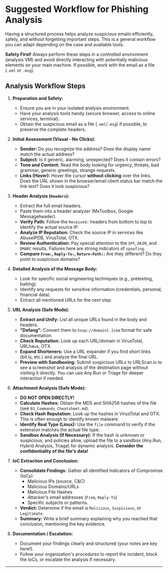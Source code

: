 # Suggested Workflow for Phishing Analysis

Having a structured process helps analyze suspicious emails efficiently, safely, and without forgetting important steps. This is a general workflow you can adapt depending on the case and available tools.

**Safety First!** Always perform these steps in a controlled environment (analysis VM) and avoid directly interacting with potentially malicious elements on your main machine. If possible, work with the email as a file (`.eml` or `.msg`).

## Analysis Workflow Steps

1.  **Preparation and Safety:**
    * Ensure you are in your isolated analysis environment.
    * Have your analysis tools handy (secure browser, access to online services, terminal).
    * Obtain the suspicious email as a file (`.eml`/`.msg`) if possible, to preserve the complete headers.

2.  **Initial Assessment (Visual - No Clicks):**
    * **Sender:** Do you recognize the address? Does the display name match the actual address?
    * **Subject:** Is it generic, alarming, unexpected? Does it contain errors?
    * **Tone and Content:** Read the body looking for urgency, threats, bad grammar, generic greetings, strange requests.
    * **Links (Hover):** Hover the cursor **without clicking** over the links. Does the URL shown in the browser/email client status bar match the link text? Does it look suspicious?

3.  **Header Analysis (`Headers`):**
    * Extract the full email headers.
    * Paste them into a header analyzer (MxToolbox, Google Messageheader).
    * **Verify Path:** Follow the `Received:` headers from bottom to top to identify the actual source IP.
    * **Analyze IP Reputation:** Check the source IP in services like AbuseIPDB, VirusTotal, OTX.
    * **Review Authentication:** Pay special attention to the `SPF`, `DKIM`, and `DMARC` results. Failures here are strong indicators of `spoofing`.
    * **Compare `From:`, `Reply-To:`, `Return-Path:`:** Are they different? Do they point to suspicious domains?

4.  **Detailed Analysis of the Message Body:**
    * Look for specific social engineering techniques (e.g., pretexting, baiting).
    * Identify any requests for sensitive information (credentials, personal, financial data).
    * Extract all mentioned URLs for the next step.

5.  **URL Analysis (Safe Mode):**
    * **Extract and Unify:** List all unique URLs found in the body and headers.
    * **"Defang":** Convert them to `hxxp://domain[.]com` format for safe documentation.
    * **Check Reputation:** Look up each URL/domain in VirusTotal, URLhaus, OTX.
    * **Expand Shorteners:** Use a URL expander if you find short links (bit.ly, etc.) and analyze the final URL.
    * **Preview with Sandboxing:** Submit suspicious URLs to URLScan.io to see a screenshot and analysis of the destination page without visiting it directly. You can use Any.Run or Triage for deeper interaction if needed.

6.  **Attachment Analysis (Safe Mode):**
    * **DO NOT OPEN DIRECTLY!**
    * **Calculate Hashes:** Obtain the MD5 and SHA256 hashes of the file (see `03_Commands_Cheatsheet.md`).
    * **Check Hash Reputation:** Look up the hashes in VirusTotal and OTX. This is often enough to identify known malware.
    * **Identify Real Type (Linux):** Use the `file` command to verify if the extension matches the actual file type.
    * **Sandbox Analysis (If Necessary):** If the hash is unknown or suspicious, and policies allow, upload the file to a sandbox (Any.Run, Hybrid Analysis, Triage) for dynamic analysis. **Consider the confidentiality of the file's data!**

7.  **IoC Extraction and Conclusion:**
    * **Consolidate Findings:** Gather all identified Indicators of Compromise (IoCs):
        * Malicious IPs (source, C&C)
        * Malicious Domains/URLs
        * Malicious File Hashes
        * Attacker's email addresses (`From`, `Reply-To`)
        * Specific subjects or patterns.
    * **Verdict:** Determine if the email is `Malicious`, `Suspicious`, or `Legitimate`.
    * **Summary:** Write a brief summary explaining why you reached that conclusion, mentioning the key evidence.

8.  **Documentation / Escalation:**
    * Document your findings clearly and structured (your notes are key here!).
    * Follow your organization's procedures to report the incident, block the IoCs, or escalate the analysis if necessary.

---